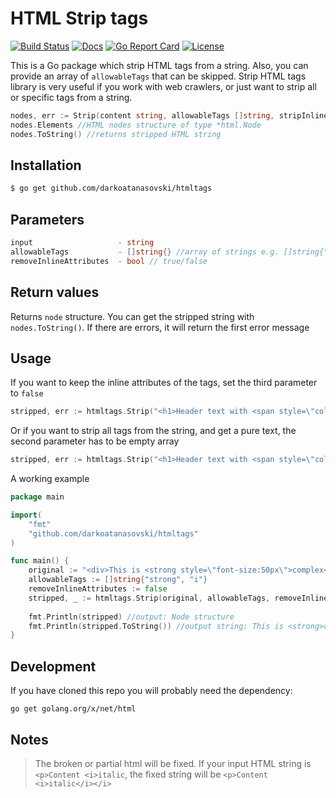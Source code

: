 HTML Strip tags
=====================

[![Build Status][build-status-svg]][build-status-link]
[![Docs][docs-godoc-svg]][docs-godoc-link]
[![Go Report Card][goreport-svg]][goreport-link]
[![License][license-svg]][license-link]

This is a Go package which strip HTML tags from a string. Also, you can provide an array of `allowableTags` that can be
skipped.
Strip HTML tags library is very useful if you work with web crawlers, or just want to strip all or specific tags from
a string.

```go
nodes, err := Strip(content string, allowableTags []string, stripInlineAttributes bool) (Nodes, error)
nodes.Elements //HTML nodes structure of type *html.Node
nodes.ToString() //returns stripped HTML string
```

## Installation

```bash
$ go get github.com/darkoatanasovski/htmltags
``` 

## Parameters

```go
input                   - string
allowableTags           - []string{} //array of strings e.g. []string{"p", "span"}
removeInlineAttributes  - bool // true/false
```

## Return values

Returns `node` structure. You can get the stripped string with `nodes.ToString()`. If there are errors, it will return
the first error message

## Usage

If you want to keep the inline attributes of the tags, set the third parameter to `false`
```go
stripped, err := htmltags.Strip("<h1>Header text with <span style=\"color:red\">color</span></h1>", []string{"span"}, false)
```

Or if you want to strip all tags from the string, and get a pure text, the second parameter has to be
empty array

```go
stripped, err := htmltags.Strip("<h1>Header text with <span style=\"color:red\">color</span></h1>", []string{}, false)
```

A working example
```go
package main

import(
    "fmt"
    "github.com/darkoatanasovski/htmltags"
)

func main() {
    original := "<div>This is <strong style=\"font-size:50px\">complex</strong> text with <span>children <i>nodes</i></span></div>"
    allowableTags := []string{"strong", "i"}
    removeInlineAttributes := false
    stripped, _ := htmltags.Strip(original, allowableTags, removeInlineAttributes)
    
    fmt.Println(stripped) //output: Node structure
    fmt.Println(stripped.ToString()) //output string: This is <strong>complex</strong> text with children <i>nodes</i>
}
```

## Development
If you have cloned this repo you will probably need the dependency:

`go get golang.org/x/net/html`

## Notes
> The broken or partial html will be fixed. If your input HTML string is `<p>Content <i>italic`, 
> the fixed string will be `<p>Content <i>italic</i></i>` 


[build-status-svg]: https://api.travis-ci.org/darkoatanasovski/htmltags.svg?branch=master
[build-status-link]: https://travis-ci.org/darkoatanasovski/htmltags
[docs-godoc-svg]: https://img.shields.io/badge/docs-godoc-blue.svg
[docs-godoc-link]: https://godoc.org/github.com/darkoatanasovski/htmltags
[goreport-svg]: https://goreportcard.com/badge/github.com/darkoatanasovski/htmltags
[goreport-link]: https://goreportcard.com/report/github.com/darkoatanasovski/htmltags
[license-svg]: https://img.shields.io/badge/license-BSD--style+patent--grant-blue.svg
[license-link]: https://github.com/darkoatanasovski/htmltags/blob/master/LICENSE